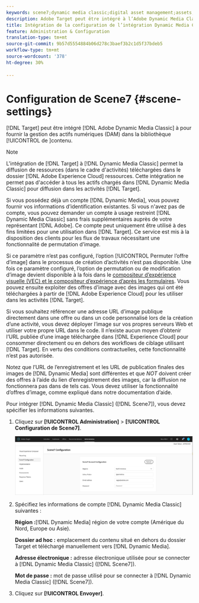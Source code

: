 ```yaml
---
keywords: scene7;dynamic media classic;digital asset management;assets;dam;content library;swap image
description: Adobe Target peut être intégré à l’Adobe Dynamic Media Classic pour fournir la gestion des actifs numériques (DAM) dans la bibliothèque de contenu.
title: Intégration de la configuration de l’intégration Dynamic Media Classic
feature: Administration & Configuration
translation-type: tm+mt
source-git-commit: 9b57d5554884b06d278c3baef3b2c1d5f37bdeb5
workflow-type: tm+mt
source-wordcount: '378'
ht-degree: 30%

---
```



# Configuration de Scene7 {#scene-settings}

[!DNL Target] peut être intégré  [!DNL Adobe Dynamic Media Classic] à pour fournir la gestion des actifs numériques (DAM) dans la bibliothèque [!UICONTROL  de ]contenu.

>[!NOTE]
>
>L&#39;intégration de [!DNL Target] à [!DNL Dynamic Media Classic] permet la diffusion de ressources (dans le cadre d&#39;activités) téléchargées dans le dossier [!DNL Adobe Experience Cloud] ressources. Cette intégration ne permet pas d&#39;accéder à tous les actifs chargés dans [!DNL Dynamic Media Classic] pour diffusion dans les activités [!DNL Target].

Si vous possédez déjà un compte [!DNL Dynamic Media], vous pouvez fournir vos informations d’identification existantes. Si vous n&#39;avez pas de compte, vous pouvez demander un compte à usage restreint [!DNL Dynamic Media Classic] sans frais supplémentaires auprès de votre représentant [!DNL Adobe]. Ce compte peut uniquement être utilisé à des fins limitées pour une utilisation dans [!DNL Target]. Ce service est mis à la disposition des clients pour les flux de travaux nécessitant une fonctionnalité de permutation d’image.

<!-- 
>[!NOTE]
>
>A restricted-use, free [!DNL Dynamic Media Classic] account for [!DNL Adobe Target] is no longer supported for new customers or new users. Existing sign-in credentials work as usual. 
-->

Si ce paramètre n’est pas configuré, l’option [!UICONTROL Permuter l’offre d’image] dans le processus de création d’activités n’est pas disponible. Une fois ce paramètre configuré, l’option de permutation ou de modification d’image devient disponible à la fois dans le [compositeur d’expérience visuelle (VEC) et le compositeur d’expérience d’après les formulaires](/help/c-experiences/experiences.md#concept_A2E10F6AFB3D4AEAB6951EE14688848D). Vous pouvez ensuite exploiter des offres d’image avec des images qui ont été téléchargées à partir de [!DNL Adobe Experience Cloud] pour les utiliser dans les activités [!DNL Target].

Si vous souhaitez référencer une adresse URL d’image publique directement dans une offre ou dans un code personnalisé lors de la création d’une activité, vous devez déployer l’image sur vos propres serveurs Web et utiliser votre propre URL dans le code. Il n’existe aucun moyen d’obtenir l’URL publiée d’une image téléchargée dans [!DNL Experience Cloud] pour consommer directement ou en dehors des workflows de ciblage utilisant [!DNL Target]. En vertu des conditions contractuelles, cette fonctionnalité n’est pas autorisée.

Notez que l’URL de l’enregistrement et les URL de publication finales des images de [!DNL Dynamic Media] sont différentes et que *NOT* doivent créer des offres à l’aide du lien d’enregistrement des images, car la diffusion ne fonctionnera pas dans de tels cas. Vous devez utiliser la fonctionnalité d’offres d’image, comme expliqué dans notre documentation d’aide.

Pour intégrer [!DNL Dynamic Media Classic] ([!DNL Scene7]), vous devez spécifier les informations suivantes.

1. Cliquez sur **[!UICONTROL Administration]** > **[!UICONTROL Configuration de Scene7]**.

   ![Page Scene7](/help/administrating-target/assets/scene7.png)

1. Spécifiez les informations de compte [!DNL Dynamic Media Classic] suivantes :

   **Région :**[!DNL Dynamic Media] région de votre compte  (Amérique du Nord, Europe ou Asie).

   **Dossier ad hoc :** emplacement du contenu situé en dehors du dossier Target et téléchargé manuellement vers [!DNL Dynamic Media].

   **Adresse électronique :** adresse électronique utilisée pour se connecter à  [!DNL Dynamic Media Classic] ([!DNL Scene7]).

   **Mot de passe :** mot de passe utilisé pour se connecter à  [!DNL Dynamic Media Classic] ([!DNL Scene7]).

1. Cliquez sur **[!UICONTROL Envoyer]**.
